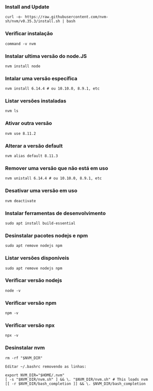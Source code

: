 ### Install and Update
    curl -o- https://raw.githubusercontent.com/nvm-sh/nvm/v0.35.3/install.sh | bash

### Verificar instalação
    command -v nvm

### Instalar ultima versão do node.JS
    nvm install node

### Intalar uma versão específica
    nvm install 6.14.4 # ou 10.10.0, 8.9.1, etc

### Listar versões instaladas
    nvm ls

### Ativar outra versão
    nvm use 8.11.2

### Alterar a versão default
    nvm alias default 8.11.3

### Remover uma versão que não está em uso
    nvm unistall 6.14.4 # ou 10.10.0, 8.9.1, etc

### Desativar uma versão em uso
    nvm deactivate

### Instalar ferramentas de desenvolvimento
    sudo apt install build-essential

### Desinstalar pacotes nodejs e npm
    sudo apt remove nodejs npm

### Listar versões disponíveis
    sudo apt remove nodejs npm

### Verificar versão nodejs
    node -v

### Verificar versão npm
    npm -v

### Verificar versão npx
    npx -v

### Desinstalar nvm
    rm -rf "$NVM_DIR"

    Editar ~/.bashrc removendo as linhas:

    export NVM_DIR="$HOME/.nvm"
    [ -s "$NVM_DIR/nvm.sh" ] && \. "$NVM_DIR/nvm.sh" # This loads nvm
    [[ -r $NVM_DIR/bash_completion ]] && \. $NVM_DIR/bash_completion
